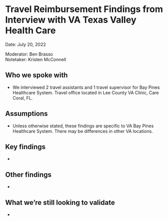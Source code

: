 # Travel Reimbursement Findings from Interview with VA Texas Valley Health Care

Date: July 20, 2022

Moderator: Ben Brasso<br>
Notetaker: Kristen McConnell

## Who we spoke with 

- We interviewed 2 travel assistants and 1 travel supervisor for Bay Pines Healthcare System. Travel office located in Lee County VA Clinic, Care Coral, FL.  

## Assumptions

- Unless otherwise stated, these findings are specific to VA Bay Pines Healthcare System. There may be differences in other VA locations. 

## Key findings 

- 
 
## Other findings 

- 

## What we’re still looking to validate 

- 
